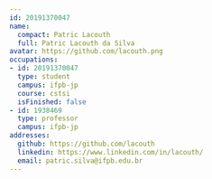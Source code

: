 ```yaml
---
id: 20191370047
name:
  compact: Patric Lacouth
  full: Patric Lacouth da Silva
avatar: https://github.com/lacouth.png
occupations:
- id: 20191370047
  type: student
  campus: ifpb-jp
  course: cstsi
  isFinished: false
- id: 1938469
  type: professor
  campus: ifpb-jp
addresses:
  github: https://github.com/lacouth
  linkedin: https://www.linkedin.com/in/lacouth/
  email: patric.silva@ifpb.edu.br
---
```

